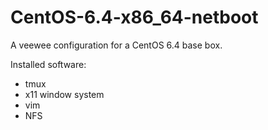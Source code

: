 CentOS-6.4-x86_64-netboot
=========================

A veewee configuration for a CentOS 6.4 base box.

Installed software:
 - tmux
 - x11 window system
 - vim
 - NFS
